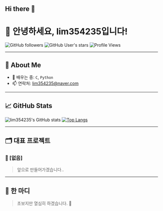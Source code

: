 ## Hi there 👋
# 👋 안녕하세요, lim354235입니다!

![GitHub followers](https://img.shields.io/github/followers/lim354235?style=social)
![GitHub User's stars](https://img.shields.io/github/stars/lim354235?style=social)
![Profile Views](https://komarev.com/ghpvc/?username=lim354235&color=blueviolet)

---

## 🚀 About Me

- 🌱 배우는 중: `C`, `Python`
- 📫 연락처: lim354235@naver.com

---


## 📈 GitHub Stats

![lim354235's GitHub stats](https://github-readme-stats.vercel.app/api?username=lim354235&show_icons=true&theme=tokyonight)
[![Top Langs](https://github-readme-stats.vercel.app/api/top-langs/?username=lim354235&layout=compact&theme=tokyonight)](https://github.com/lim354235)

---

## 🗂️ 대표 프로젝트

### 📌 [없음]
> 앞으로 만들어가겠습니다..

---

## 💬 한 마디

> 초보지만 열심히 하겠습니다. 🙌
